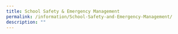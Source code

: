 ```yaml
---
title: School Safety & Emergency Management
permalink: /information/School-Safety-and-Emergency-Management/
description: ""
---
```

